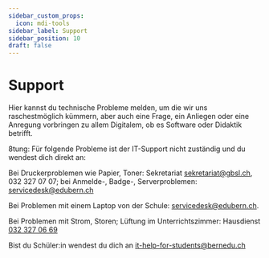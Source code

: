 ```yaml
---
sidebar_custom_props:
  icon: mdi-tools
sidebar_label: Support
sidebar_position: 10
draft: false
---
```


#  Support

<Features />


 Hier kannst du technische Probleme melden, um die wir uns raschestmöglich kümmern, aber auch eine Frage, ein Anliegen oder eine Anregung vorbringen zu allem Digitalem, ob es Software oder Didaktik betrifft. 

8tung: Für folgende Probleme ist der IT-Support nicht zuständig und du wendest dich direkt an: 

Bei Druckerproblemen wie Papier, Toner: Sekretariat sekretariat@gbsl.ch, 032 327 07 07; 
    bei Anmelde-, Badge-, Serverproblemen: servicedesk@edubern.ch

Bei Problemen mit einem Laptop von der Schule: servicedesk@edubern.ch.

Bei Problemen mit Strom, Storen; Lüftung im Unterrichtszimmer: Hausdienst <a href="tel:+41323270669"> 032 327 06 69</a>

Bist du Schüler:in wendest du dich an it-help-for-students@bernedu.ch

